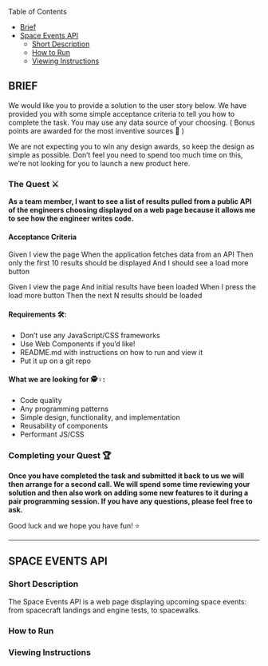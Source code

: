 Table of Contents

- [Brief](#brief)
- [Space Events API](#space-events-api)
  - [Short Description](#short-description)
  - [How to Run](#how-to-run)
  - [Viewing Instructions](#viewing-instructions)

## BRIEF

We would like you to provide a solution to the user story below. We have provided you with
some simple acceptance criteria to tell you how to complete the task. You may use any data
source of your choosing. ( Bonus points are awarded for the most inventive sources 🧐 )

We are not expecting you to win any design awards, so keep the design as simple as possible.
Don’t feel you need to spend too much time on this, we’re not looking for you to launch a new
product here.

### The Quest ⚔

**As a team member, I want to see a list of results pulled from a public API of the
engineers choosing displayed on a web page because it allows me to see how the
engineer writes code.**

#### Acceptance Criteria

Given I view the page
When the application fetches data from an API
Then only the first 10 results should be displayed
And I should see a load more button

Given I view the page
And initial results have been loaded
When I press the load more button
Then the next N results should be loaded

#### Requirements 🛠:

- Don’t use any JavaScript/CSS frameworks
- Use Web Components if you’d like!
- README.md with instructions on how to run and view it
- Put it up on a git repo

#### What we are looking for 🕵♀:

- Code quality
- Any programming patterns
- Simple design, functionality, and implementation
- Reusability of components
- Performant JS/CSS

### Completing your Quest 🏆

**Once you have completed the task and submitted it back to us we will then arrange for a
second call. We will spend some time reviewing your solution and then also work on adding
some new features to it during a pair programming session.
If you have any questions, please feel free to ask.**

Good luck and we hope you have fun! ⭐

---

## SPACE EVENTS API

### Short Description

The Space Events API is a web page displaying upcoming space events: from spacecraft landings and engine tests, to spacewalks.

### How to Run

### Viewing Instructions
